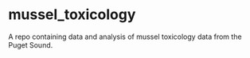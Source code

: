 # mussel_toxicology
A repo containing data and analysis of mussel toxicology data from the Puget Sound.
